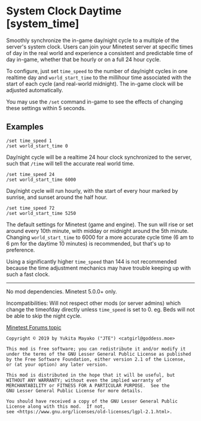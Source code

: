 System Clock Daytime [system_time]
==================================

Smoothly synchronize the in-game day/night cycle to a multiple of the server's system clock. Users can join your Minetest server at specific times of day in the real world and experience a consistent and predictable time of day in-game, whether that be hourly or on a full 24 hour cycle.

To configure, just set `time_speed` to the number of day/night cycles in one realtime day and `world_start_time` to the millihour time associated with the start of each cycle (and real-world midnight). The in-game clock will be adjusted automatically.

You may use the `/set` command in-game to see the effects of changing these settings within 5 seconds.

Examples
--------

```
/set time_speed 1
/set world_start_time 0
```

Day/night cycle will be a realtime 24 hour clock synchronized to the server, such that `/time` will tell the accurate real world time.

```
/set time_speed 24
/set world_start_time 6000
```

Day/night cycle will run hourly, with the start of every hour marked by sunrise, and sunset around the half hour.

```
/set time_speed 72
/set world_start_time 5250
```

The default settings for Minetest (game and engine). The sun will rise or set around every 10th minute, with midday or midnight around the 5th minute. Changing `world_start_time` to 6000 for a more accurate cycle time (6 am to 6 pm for the daytime 10 minutes) is recommended, but that's up to preference.

Using a significantly higher `time_speed` than 144 is not recommended because the time adjustment mechanics may have trouble keeping up with such a fast clock.

---

No mod dependencies.
Minetest 5.0.0+ only.

Incompatibilities: Will not respect other mods (or server admins) which change the timeofday directly unless `time_speed` is set to 0.
eg. Beds will not be able to skip the night cycle.

[Minetest Forums topic](https://forum.minetest.net/viewtopic.php?f=9&t=22444 "[Mod] System Clock Daytime [system_time] - Minetest Forums")

```
Copyright © 2019 by Yukita Mayako ("JTE") <catgirl@goddess.moe>

This mod is free software; you can redistribute it and/or modify it
under the terms of the GNU Lesser General Public License as published
by the Free Software Foundation, either version 2.1 of the License,
or (at your option) any later version.

This mod is distributed in the hope that it will be useful, but
WITHOUT ANY WARRANTY; without even the implied warranty of
MERCHANTABILITY or FITNESS FOR A PARTICULAR PURPOSE.  See the
GNU Lesser General Public License for more details.

You should have received a copy of the GNU Lesser General Public
License along with this mod.  If not,
see <https://www.gnu.org/licenses/old-licenses/lgpl-2.1.html>.
```
